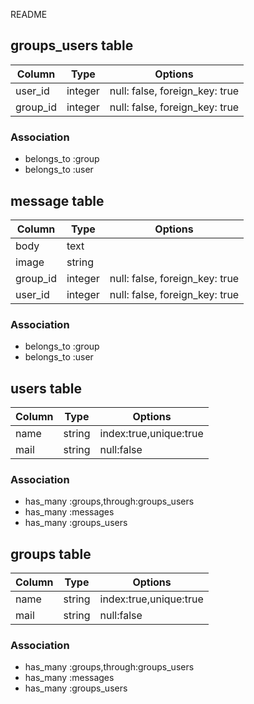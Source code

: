 README


## groups_users table
|Column|Type|Options|
|------|----|-------|
|user_id|integer|null: false, foreign_key: true|
|group_id|integer|null: false, foreign_key: true|


### Association
- belongs_to :group
- belongs_to :user


## message table
|Column|Type|Options|
|------|----|-------|
|body|text||
|image|string||
|group_id|integer|null: false, foreign_key: true|
|user_id|integer|null: false, foreign_key: true|

### Association
- belongs_to :group
- belongs_to :user



## users table
|Column|Type|Options|
|------|----|-------|
|name|string|index:true,unique:true|
|mail|string|null:false|

### Association
- has_many :groups,through:groups_users
- has_many :messages
- has_many :groups_users



## groups table
|Column|Type|Options|
|------|----|-------|
|name|string|index:true,unique:true|
|mail|string|null:false|



### Association
- has_many :groups,through:groups_users
- has_many :messages
- has_many :groups_users